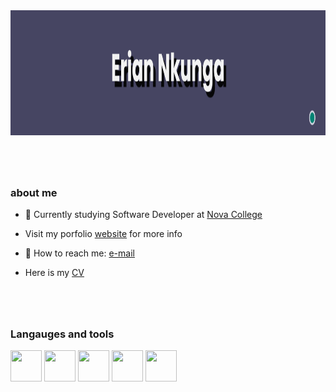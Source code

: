 <img src= "banner1.png" height = 200/> 

#

<br>


### about me 

- 🏫  Currently studying Software Developer at [Nova College](https://www.novacollege.nl/) 
  
  
-  Visit my porfolio [website]() for more info
  
  
- 📧 How to reach me: [e-mail](mailto:enkunga417@student.novacollege.nl)
  
-  Here is my [CV]()
#
<br>

### Langauges and tools

<img src="https://cdn.jsdelivr.net/gh/devicons/devicon/icons/csharp/csharp-original.svg" width="50" height="50"/>
<img src="https://cdn.jsdelivr.net/gh/devicons/devicon/icons/php/php-original.svg" width="50" height="50"/>
<img src="https://cdn.jsdelivr.net/gh/devicons/devicon/icons/html5/html5-plain-wordmark.svg" width="50" height="50" />

<img src="https://cdn.jsdelivr.net/gh/devicons/devicon/icons/css3/css3-plain-wordmark.svg" width = "50" height= "50"/>
<img src="https://cdn.jsdelivr.net/gh/devicons/devicon/icons/bootstrap/bootstrap-original-wordmark.svg" width = "50" height= "50"/>
          
          
          